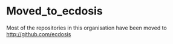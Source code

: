 # Moved_to_ecdosis
Most of the repositories in this organisation have been moved to http://github.com/ecdosis

